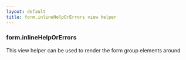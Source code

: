 ```yaml
---
layout: default
title: form.inlineHelpOrErrors view helper
---
```


### form.inlineHelpOrErrors

This view helper can be used to render the form group elements around

